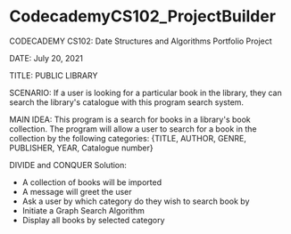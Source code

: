# CodecademyCS102_ProjectBuilder
CODECADEMY CS102: Date Structures and Algorithms
Portfolio Project

DATE: July 20, 2021

TITLE: PUBLIC LIBRARY

SCENARIO:
If a user is looking for a particular book in the library,
they can search the library's catalogue with this program search system.

MAIN IDEA: 
This program is a search for books in a library's book collection.
The program will allow a user to search for a book in the collection by the following categories:
    {TITLE, AUTHOR, GENRE, PUBLISHER, YEAR, Catalogue number}


DIVIDE and CONQUER Solution:
- A collection of books will be imported 
- A message will greet the user
- Ask a user by which category do they wish to search book by
- Initiate a Graph Search Algorithm
- Display all books by selected category
